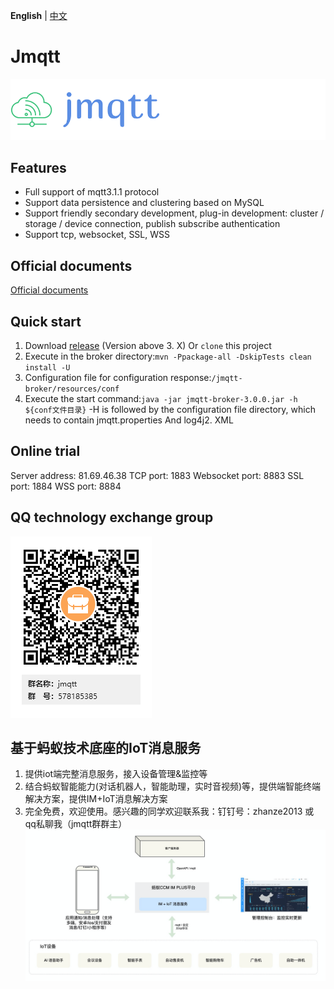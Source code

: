 **English** | [中文](README_CN.md)
#  Jmqtt

![Jmqtt logo](jmqtt.png)

## Features
* Full support of mqtt3.1.1 protocol
* Support data persistence and clustering based on MySQL
* Support friendly secondary development, plug-in development: cluster / storage / device connection, publish subscribe authentication
* Support tcp, websocket, SSL, WSS

## Official documents
[Official documents](https://arrogant95.github.io/jmqtt-docs/)

## Quick start
1. Download [release](https://github.com/Cicizz/jmqtt/releases) (Version above 3. X) Or `clone` this project
2. Execute in the broker directory:`mvn -Ppackage-all -DskipTests clean install -U`
3. Configuration file for configuration response:`/jmqtt-broker/resources/conf`
4. Execute the start command:`java -jar jmqtt-broker-3.0.0.jar -h ${conf文件目录}` -H is followed by the configuration file directory, which needs to contain jmqtt.properties And log4j2. XML

## Online trial
Server address: 81.69.46.38
TCP port: 1883
Websocket port: 8883
SSL port: 1884
WSS port: 8884

## QQ technology exchange group
![jmqtt技术交流群](jmqtt_qq.png)

## 基于蚂蚁技术底座的IoT消息服务
1. 提供iot端完整消息服务，接入设备管理&监控等
2. 结合蚂蚁智能能力(对话机器人，智能助理，实时音视频)等，提供端智能终端解决方案，提供IM+IoT消息解决方案
3. 完全免费，欢迎使用。感兴趣的同学欢迎联系我：钉钉号：zhanze2013 或 qq私聊我（jmqtt群群主）
![蚂蚁ccm_im_iot_消息服务](ccm_im_iot_msg_service.png)

